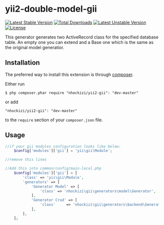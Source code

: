 yii2-double-model-gii
=====================

[![Latest Stable Version](https://poser.pugx.org/claudejanz/yii2-mygii/v/stable.svg)](https://packagist.org/packages/claudejanz/yii2-mygii) [![Total Downloads](https://poser.pugx.org/claudejanz/yii2-mygii/downloads.svg)](https://packagist.org/packages/claudejanz/yii2-mygii) [![Latest Unstable Version](https://poser.pugx.org/claudejanz/yii2-mygii/v/unstable.svg)](https://packagist.org/packages/claudejanz/yii2-mygii) [![License](https://poser.pugx.org/claudejanz/yii2-mygii/license.svg)](https://packagist.org/packages/claudejanz/yii2-mygii)


This generator generates two ActiveRecord class for the specified database table. An empty one you can extend and a Base one which is the same as the original model generatior.

## Installation

The preferred way to install this extension is through [composer](http://getcomposer.org/download/).

Either run

```
$ php composer.phar require "nhockizi/yii2-gii": "dev-master"
```

or add

```
"nhockizi/yii2-gii": "dev-master"
```

to the ```require``` section of your `composer.json` file.

## Usage

```php
//if your gii modules configuration looks like below:
    $config['modules']['gii'] = 'yii\gii\Module';

//remove this lines
```

```php
//Add this into common/config/main-local.php
    $config['modules']['gii'] = [
        'class' => 'yii\gii\Module',
        'generators' => [
            'Generator Model' => [
                'class' => 'nhockizi\gii\generators\model\Generator',
            ],
            'Generator Crud' => [
                'class'     => 'nhockizi\gii\generators\backend\Generator',
            ],
        ],
    ];
```

